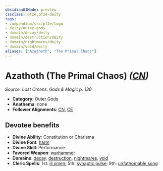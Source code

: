 ```yaml
---
obsidianUIMode: preview
cssclass: pf2e,pf2e-deity
tags:
- compendium/src/pf2e/logm
- deity/outer-gods
- domain/decay/deity
- domain/destruction/deity
- domain/nightmares/deity
- domain/void/deity
aliases: ["Azathoth", "The Primal Chaos"]
---
```

# Azathoth (The Primal Chaos) *([CN](../../../Rules/traits/chaotic-neutral-b1.md))*  
*Source: Lost Omens: Gods & Magic p. 130*  

- **Category**: Outer Gods
- **Anathema**: none
- **Follower Alignments**: [CN](../../../Rules/traits/chaotic-neutral-b1.md), [CE](../../../Rules/traits/chaotic-evil-b1.md)

## Devotee benefits

- **Divine Ability**: Constitution or Charisma
- **Divine Font**: [harm](../../spells/harm.md)
- **Divine Skill**: Performance
- **Favored Weapon**: [warhammer](../../equipment/items/warhammer.md)
- **Domains**: [decay](../domains.md#Decay), [destruction](../domains.md#Destruction), [nightmares](../domains.md#Nightmares), [void](../domains.md#Void)
- **Cleric Spells**: 1st: [ill omen](../../spells/ill-omen-logm.md); 5th: [synaptic pulse](../../spells/synaptic-pulse.md); 9th: [unfathomable song](../../spells/unfathomable-song.md)